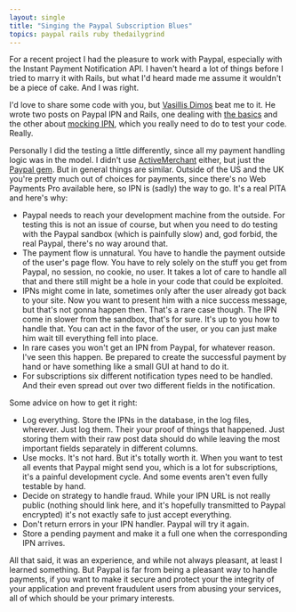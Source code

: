 ```yaml
---
layout: single
title: "Singing the Paypal Subscription Blues"
topics: paypal rails ruby thedailygrind
---
```

For a recent project I had the pleasure to work with Paypal, especially with the Instant Payment Notification API. I haven't heard a lot of things before I tried to marry it with Rails, but what I'd heard made me assume it wouldn't be a piece of cake. And I was right.

I'd love to share some code with you, but [Vasillis Dimos](http://fortytwo.gr/) beat me to it. He wrote two posts on Paypal IPN and Rails, one dealing with [the basics](http://fortytwo.gr/blog/14/Using-Paypal-with-Rails) and the other about [mocking IPN](http://fortytwo.gr/blog/17/Mock-testing-Paypal%27s-IPN-with-Rails), which you really need to do to test your code. Really.

Personally I did the testing a little differently, since all my payment handling logic was in the model. I didn't use [ActiveMerchant](http://www.activemerchant.org/) either, but just the [Paypal gem](http://dist.leetsoft.com/api/paypal/). But in general things are similar. Outside of the US and the UK you're pretty much out of choices for payments, since there's no Web Payments Pro available here, so IPN is (sadly) the way to go. It's a real PITA and here's why:

* Paypal needs to reach your development machine from the outside. For testing this is not an issue of course, but when you need to do testing with the Paypal sandbox (which is painfully slow) and, god forbid, the real Paypal, there's no way around that.
* The payment flow is unnatural. You have to handle the payment outside of the user's page flow. You have to rely solely on the stuff you get from Paypal, no session, no cookie, no user. It takes a lot of care to handle all that and there still might be a hole in your code that could be exploited.
* IPNs might come in late, sometimes only after the user already got back to your site. Now you want to present him with a nice success message, but that's not gonna happen then. That's a rare case though. The IPN come in slower from the sandbox, that's for sure. It's up to you how to handle that. You can act in the favor of the user, or you can just make him wait till everything fell into place.
* In rare cases you won't get an IPN from Paypal, for whatever reason. I've seen this happen. Be prepared to create the successful payment by hand or have something like a small GUI at hand to do it.
* For subscriptions six different notification types need to be handled. And their even spread out over two different fields in the notification.

Some advice on how to get it right:
* Log everything. Store the IPNs in the database, in the log files, wherever. Just log them. Their your proof of things that happened. Just storing them with their raw post data should do while leaving the most important fields separately in different columns.
* Use mocks. It's not hard. But it's totally worth it. When you want to test all events that Paypal might send you, which is a lot for subscriptions, it's a painful development cycle. And some events aren't even fully testable by hand.
* Decide on strategy to handle fraud. While your IPN URL is not really public (nothing should link here, and it's hopefully transmitted to Paypal encrypted) it's not exactly safe to just accept everything.
* Don't return errors in your IPN handler. Paypal will try it again.
* Store a pending payment and make it a full one when the corresponding IPN arrives.

All that said, it was an experience, and while not always pleasant, at least I learned something. But Paypal is far from being a pleasant way to handle payments, if you want to make it secure and protect your the integrity of your application and prevent fraudulent users from abusing your services, all of which should be your primary interests.
